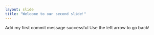 ```yaml
---
layout: slide
title: "Welcome to our second slide!"
---
```

Add my first commit message successful
Use the left arrow to go back!
